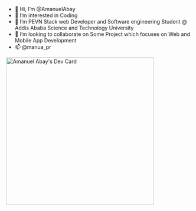 - 👋 Hi, I’m @AmanuelAbay
- 👀 I’m interested in Coding
- 🌱 I’m PEVN Stack web Developer and Software engineering Student @ Addis Ababa Science and Technology University
- 💞️ I’m looking to collaborate on Some Project which focuses on Web and Mobile App Development
- 📫  @manua_pr


<a href="https://app.daily.dev/manua"><img src="https://api.daily.dev/devcards/776dcf027d3b4d72a5902ecc7edd7a3f.png?r=aeq" width="400" alt="Amanuel Abay's Dev Card"/></a>
<!---
AmanuelAbay/AmanuelAbay is a ✨ special ✨ repository because its `README.md` (this file) appears on your GitHub profile.
You can click the Preview link to take a look at your changes.
--->
